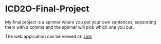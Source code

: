 # ICD2O-Final-Project

My final project is a spinner where you put your own sentences, separating them with a comma and the spinner will pick which one you put.

The web application can be viewed at: [Link](https://mths-icd2o-1-2024.github.io/ICD2O-Final-Project-shanea.jaromay/) 

